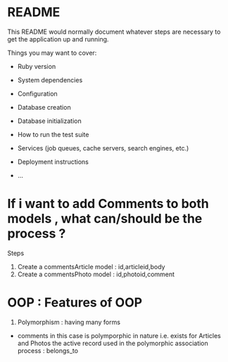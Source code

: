 # README

This README would normally document whatever steps are necessary to get the
application up and running.

Things you may want to cover:

* Ruby version

* System dependencies

* Configuration

* Database creation

* Database initialization

* How to run the test suite

* Services (job queues, cache servers, search engines, etc.)

* Deployment instructions

* ...


# If i want to add Comments to both models , what can/should be the process ? 

Steps 

1. Create a commentsArticle model : id,articleid,body 
2. Create a commentsPhoto model : id,photoid,comment 


# OOP : Features of OOP 
1. Polymorphism : having many forms 

- comments in this case is polymporphic in nature i.e. exists for Articles and Photos 
the active record used in the polymorphic association process : belongs_to
